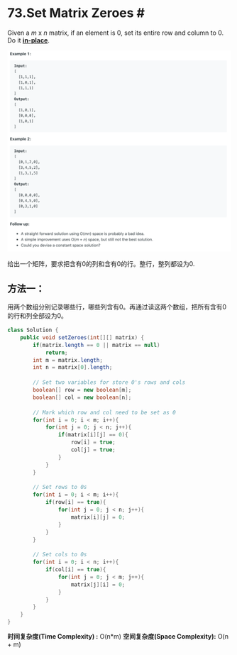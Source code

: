 # 73.Set Matrix Zeroes \#

Given a _m_ x _n_ matrix, if an element is 0, set its entire row and column to 0. Do it [**in-place**](https://en.wikipedia.org/wiki/In-place_algorithm).

![](.gitbook/assets/image%20%2876%29.png)

给出一个矩阵，要求把含有0的列和含有0的行。整行，整列都设为0.

## 方法一：

用两个数组分别记录哪些行，哪些列含有0。再通过读这两个数组，把所有含有0的行和列全部设为0。

```java
class Solution {
    public void setZeroes(int[][] matrix) {
        if(matrix.length == 0 || matrix == null)
            return;
        int m = matrix.length;
        int n = matrix[0].length;
        
        // Set two variables for store 0's rows and cols
        boolean[] row = new boolean[m];
        boolean[] col = new boolean[n];
        
        // Mark which row and col need to be set as 0
        for(int i = 0; i < m; i++){
            for(int j = 0; j < n; j++){
                if(matrix[i][j] == 0){
                    row[i] = true;
                    col[j] = true;
                }
            }
        }
        
        // Set rows to 0s
        for(int i = 0; i < m; i++){
            if(row[i] == true){
                for(int j = 0; j < n; j++){
                    matrix[i][j] = 0;
                }
            }
        }
        
        // Set cols to 0s
        for(int i = 0; i < n; i++){
            if(col[i] == true){
                for(int j = 0; j < m; j++){
                    matrix[j][i] = 0;
                }
            }
        }
    }
}
```

**时间复杂度\(Time Complexity\) :** O\(n\*m\)          **空间复杂度\(Space Complexity\):** O\(n + m\)


